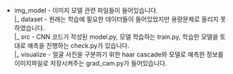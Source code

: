 * img_model - 이미지 모델 관련 파일들이 들어있습니다.  
      |_ dataset - 원래는 학습에 필요한 데이터들이 들어있었지만 용량문제로 올리지 못하였습니다.  
      |_ src - CNN 코드가 작성된 model.py, 모델 학습하는 train.py, 학습한 모델을 토대로 예측을 진행하는 check.py가 있습니다.  
          |_ visualize - 얼굴 사진을 구분하기 위한 haar cascade와 모델로 예측한 정보를 이미지파일로 저장시켜주는 grad_cam.py가 들어있습니다.  

